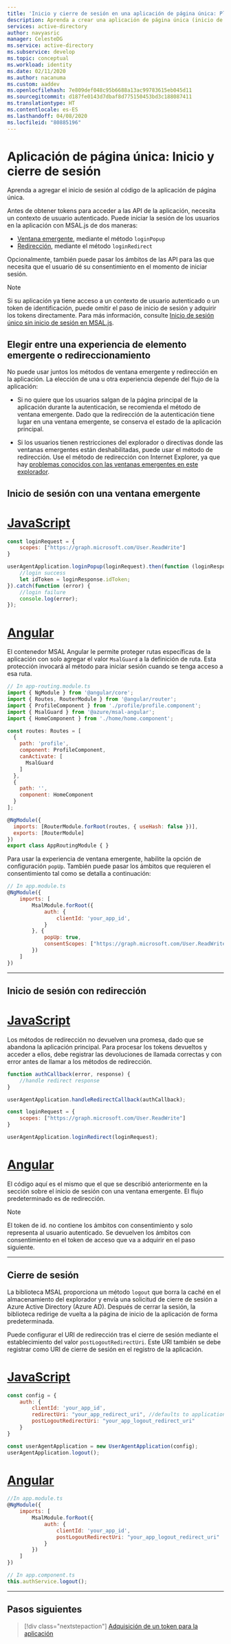 ```yaml
---
title: 'Inicio y cierre de sesión en una aplicación de página única: Plataforma de identidad de Microsoft | Azure'
description: Aprenda a crear una aplicación de página única (inicio de sesión)
services: active-directory
author: navyasric
manager: CelesteDG
ms.service: active-directory
ms.subservice: develop
ms.topic: conceptual
ms.workload: identity
ms.date: 02/11/2020
ms.author: nacanuma
ms.custom: aaddev
ms.openlocfilehash: 7e809def048c95b6688a13ac99783615eb045d11
ms.sourcegitcommit: d187fe0143d7dbaf8d775150453bd3c188087411
ms.translationtype: HT
ms.contentlocale: es-ES
ms.lasthandoff: 04/08/2020
ms.locfileid: "80885196"
---
```

# <a name="single-page-application-sign-in-and-sign-out"></a>Aplicación de página única: Inicio y cierre de sesión

Aprenda a agregar el inicio de sesión al código de la aplicación de página única.

Antes de obtener tokens para acceder a las API de la aplicación, necesita un contexto de usuario autenticado. Puede iniciar la sesión de los usuarios en la aplicación con MSAL.js de dos maneras:

* [Ventana emergente](#sign-in-with-a-pop-up-window), mediante el método `loginPopup`
* [Redirección](#sign-in-with-redirect), mediante el método `loginRedirect`

Opcionalmente, también puede pasar los ámbitos de las API para las que necesita que el usuario dé su consentimiento en el momento de iniciar sesión.

> [!NOTE]
> Si su aplicación ya tiene acceso a un contexto de usuario autenticado o un token de identificación, puede omitir el paso de inicio de sesión y adquirir los tokens directamente. Para más información, consulte [Inicio de sesión único sin inicio de sesión en MSAL.js](msal-js-sso.md#sso-without-msaljs-login).

## <a name="choosing-between-a-pop-up-or-redirect-experience"></a>Elegir entre una experiencia de elemento emergente o redireccionamiento

No puede usar juntos los métodos de ventana emergente y redirección en la aplicación. La elección de una u otra experiencia depende del flujo de la aplicación:

* Si no quiere que los usuarios salgan de la página principal de la aplicación durante la autenticación, se recomienda el método de ventana emergente. Dado que la redirección de la autenticación tiene lugar en una ventana emergente, se conserva el estado de la aplicación principal.

* Si los usuarios tienen restricciones del explorador o directivas donde las ventanas emergentes están deshabilitadas, puede usar el método de redirección. Use el método de redirección con Internet Explorer, ya que hay [problemas conocidos con las ventanas emergentes en este explorador](https://github.com/AzureAD/microsoft-authentication-library-for-js/wiki/Known-issues-on-IE-and-Edge-Browser).

## <a name="sign-in-with-a-pop-up-window"></a>Inicio de sesión con una ventana emergente

# <a name="javascript"></a>[JavaScript](#tab/javascript)

```javascript
const loginRequest = {
    scopes: ["https://graph.microsoft.com/User.ReadWrite"]
}

userAgentApplication.loginPopup(loginRequest).then(function (loginResponse) {
    //login success
    let idToken = loginResponse.idToken;
}).catch(function (error) {
    //login failure
    console.log(error);
});
```

# <a name="angular"></a>[Angular](#tab/angular)

El contenedor MSAL Angular le permite proteger rutas específicas de la aplicación con solo agregar el valor `MsalGuard` a la definición de ruta. Esta protección invocará al método para iniciar sesión cuando se tenga acceso a esa ruta.

```javascript
// In app-routing.module.ts
import { NgModule } from '@angular/core';
import { Routes, RouterModule } from '@angular/router';
import { ProfileComponent } from './profile/profile.component';
import { MsalGuard } from '@azure/msal-angular';
import { HomeComponent } from './home/home.component';

const routes: Routes = [
  {
    path: 'profile',
    component: ProfileComponent,
    canActivate: [
      MsalGuard
    ]
  },
  {
    path: '',
    component: HomeComponent
  }
];

@NgModule({
  imports: [RouterModule.forRoot(routes, { useHash: false })],
  exports: [RouterModule]
})
export class AppRoutingModule { }
```

Para usar la experiencia de ventana emergente, habilite la opción de configuración `popUp`. También puede pasar los ámbitos que requieren el consentimiento tal como se detalla a continuación:

```javascript
// In app.module.ts
@NgModule({
    imports: [
        MsalModule.forRoot({
            auth: {
                clientId: 'your_app_id',
            }
        }, {
            popUp: true,
            consentScopes: ["https://graph.microsoft.com/User.ReadWrite"]
        })
    ]
})
```
---

## <a name="sign-in-with-redirect"></a>Inicio de sesión con redirección

# <a name="javascript"></a>[JavaScript](#tab/javascript)

Los métodos de redirección no devuelven una promesa, dado que se abandona la aplicación principal. Para procesar los tokens devueltos y acceder a ellos, debe registrar las devoluciones de llamada correctas y con error antes de llamar a los métodos de redirección.

```javascript
function authCallback(error, response) {
    //handle redirect response
}

userAgentApplication.handleRedirectCallback(authCallback);

const loginRequest = {
    scopes: ["https://graph.microsoft.com/User.ReadWrite"]
}

userAgentApplication.loginRedirect(loginRequest);
```

# <a name="angular"></a>[Angular](#tab/angular)

El código aquí es el mismo que el que se describió anteriormente en la sección sobre el inicio de sesión con una ventana emergente. El flujo predeterminado es de redirección.

> [!NOTE]
> El token de id. no contiene los ámbitos con consentimiento y solo representa al usuario autenticado. Se devuelven los ámbitos con consentimiento en el token de acceso que va a adquirir en el paso siguiente.

---

## <a name="sign-out"></a>Cierre de sesión

La biblioteca MSAL proporciona un método `logout` que borra la caché en el almacenamiento del explorador y envía una solicitud de cierre de sesión a Azure Active Directory (Azure AD). Después de cerrar la sesión, la biblioteca redirige de vuelta a la página de inicio de la aplicación de forma predeterminada.

Puede configurar el URI de redirección tras el cierre de sesión mediante el establecimiento del valor `postLogoutRedirectUri`. Este URI también se debe registrar como URI de cierre de sesión en el registro de la aplicación.

# <a name="javascript"></a>[JavaScript](#tab/javascript)

```javascript
const config = {
    auth: {
        clientId: 'your_app_id',
        redirectUri: "your_app_redirect_uri", //defaults to application start page
        postLogoutRedirectUri: "your_app_logout_redirect_uri"
    }
}

const userAgentApplication = new UserAgentApplication(config);
userAgentApplication.logout();

```

# <a name="angular"></a>[Angular](#tab/angular)

```javascript
//In app.module.ts
@NgModule({
    imports: [
        MsalModule.forRoot({
            auth: {
                clientId: 'your_app_id',
                postLogoutRedirectUri: "your_app_logout_redirect_uri"
            }
        })
    ]
})

// In app.component.ts
this.authService.logout();
```

---

## <a name="next-steps"></a>Pasos siguientes

> [!div class="nextstepaction"]
> [Adquisición de un token para la aplicación](scenario-spa-acquire-token.md)
